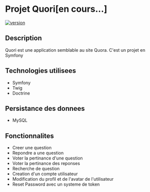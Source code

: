 # Projet Quori[en cours...]

[![version](https://img.shields.io/badge/version-1.0.0-yellow.svg)](https://semver.org)

## Description
Quori est une application semblable au site Quora.
C'est un projet en Symfony

## Technologies utilisees
* Symfony
* Twig
* Doctrine

## Persistance des donnees
- MySQL

## Fonctionnalites
- Creer une question
- Repondre a une question
- Voter la pertinance d'une question
- Voter la pertinance des reponses
- Recherche de question
- Creation d'un compte utilisateur
- Modification du profil et de l'avatar de l'utilisateur
- Reset Password avec un systeme de token